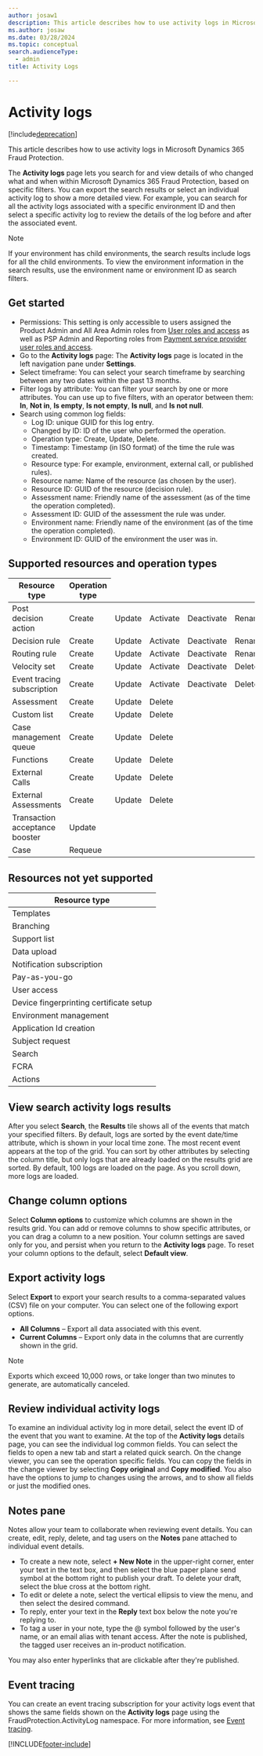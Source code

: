 ```yaml
---
author: josaw1
description: This article describes how to use activity logs in Microsoft Dynamics 365 Fraud Protection.
ms.author: josaw
ms.date: 03/28/2024
ms.topic: conceptual
search.audienceType:
  - admin
title: Activity Logs

---
```


# Activity logs

[!include[deprecation](includes/deprecation.md)]

This article describes how to use activity logs in Microsoft Dynamics 365 Fraud Protection.

The **Activity logs** page lets you search for and view details of who changed what and when within Microsoft Dynamics 365 Fraud Protection, based on specific filters. You can export the search results or select an individual activity log to show a more detailed view. For example, you can search for all the activity logs associated with a specific environment ID and then select a specific activity log to review the details of the log before and after the associated event.

> [!NOTE]
> If your environment has child environments, the search results include logs for all the child environments. To view the environment information in the search results, use the environment name or environment ID as search filters.

## Get started

- Permissions: This setting is only accessible to users assigned the Product Admin and All Area Admin roles from [User roles and access](user-roles-access.md) as well as PSP Admin and Reporting roles from [Payment service provider user roles and access](psp-user-roles.md).
- Go to the **Activity logs** page: The **Activity logs** page is located in the left navigation pane under **Settings**.
- Select timeframe: You can select your search timeframe by searching between any two dates within the past 13 months.
- Filter logs by attribute: You can filter your search by one or more attributes. You can use up to five filters, with an operator between them: **In**, **Not in**, **Is empty**, **Is not empty**, **Is null**, and **Is not null**.
- Search using common log fields:
    - Log ID: unique GUID for this log entry​.
    - Changed by ID: ID of the user who performed the operation.
    - Operation type: Create, Update, Delete​.
    - Timestamp: Timestamp (in ISO format) of the time the rule was created.
    - Resource type: For example, environment, external call, or published rules)​.
    - Resource name: Name of the resource (as chosen by the user).
    - Resource ID: GUID of the resource (decision rule).
    - Assessment name: Friendly name of the assessment (as of the time the operation completed).
    - Assessment ID: GUID of the assessment the rule was under.
    - Environment name: Friendly name of the environment (as of the time the operation completed).
    - Environment ID: GUID of the environment the user was in.

## Supported resources and operation types

<table>
    <thead>
        <tr>
          <th>Resource type</th>
          <th>Operation type</th>
        </tr>
    </thead>
    <tbody>
        <tr>
<td>Post decision action</td>
            <td>Create</td>
            <td>Update</td>
            <td>Activate</td>
           <td>Deactivate</td>
            <td>Rename</td>
          <td>Reorder</td>
            <td>Delete</td>
        </tr>
        <tr>
          <td>Decision rule</td>
            <td>Create</td>
            <td>Update</td>
            <td>Activate</td>
           <td>Deactivate</td>
            <td>Rename</td>
          <td>Reorder</td>
            <td>Delete</td>
        </tr>
        <tr>
            <td>Routing rule</td>
            <td>Create</td>
            <td>Update</td>
            <td>Activate</td>
           <td>Deactivate</td>
            <td>Rename</td>
          <td>Reorder</td>
            <td>Delete</td>
           </tr>
        <tr>
  <td>Velocity set</td>
            <td>Create</td>
            <td>Update</td>
            <td>Activate</td>
           <td>Deactivate</td>
            <td>Delete</td>
        </tr>
        <tr>
  <td>Event tracing subscription</td>
            <td>Create</td>
            <td>Update</td>
            <td>Activate</td>
           <td>Deactivate</td>
            <td>Delete</td>
        </tr>
        <tr>
          <td>Assessment</td>
            <td>Create</td>
            <td>Update</td>
            <td>Delete</td>
        </tr>
        <tr>
           <td>Custom list</td>
            <td>Create</td>
            <td>Update</td>
            <td>Delete</td>
        </tr>
        <tr>
           <td>Case management queue</td>
            <td>Create</td>
            <td>Update</td>
            <td>Delete</td>
        </tr>
        <tr>
          <td>Functions</td>
            <td>Create</td>
            <td>Update</td>
            <td>Delete</td>
        </tr>
        <tr>
          <td>External Calls</td>
            <td>Create</td>
            <td>Update</td>
            <td>Delete</td>
        </tr>
      <tr>
          <td>External Assessments</td>
            <td>Create</td>
            <td>Update</td>
            <td>Delete</td>
        </tr>
        <tr>
          <td>Transaction acceptance booster</td>
            <td>Update</td>
                 </tr>
        <tr>
           <td>Case</td>
            <td>Requeue</td>
                  </tr>
    </tbody>
</table>

## Resources not yet supported

<table>
    <thead>
        <tr>
          <th>Resource type</th>
        </tr>
    </thead>
    <tbody>
        <tr>
<td>Templates</td>
        </tr>
      <tr>
<td>Branching</td>
        </tr>
           <tr>
<td>Support list</td>
        </tr>
     <tr>
<td>Data upload</td>
        </tr>
      <tr>
<td>Notification subscription</td>
        </tr>
        <tr>
<td>Pay-as-you-go</td>
        </tr>
      <tr>
<td>User access</td>
        </tr>
           <tr>
<td>Device fingerprinting certificate setup</td>
        </tr>
     <tr>
<td>Environment management</td>
        </tr>
     <tr>
<td>Application Id creation</td>
        </tr>
      <tr>
<td>Subject request</td>
        </tr>
      <tr>
<td>Search</td>
        </tr>
      <tr>
<td>FCRA</td>
        </tr>
        <tr>
<td>Actions</td>
        </tr>
   </tbody>
</table>
      


## View search activity logs results

After you select **Search**, the **Results** tile shows all of the events that match your specified filters. By default, logs are sorted by the event date/time attribute, which is shown in your local time zone. The most recent event appears at the top of the grid. You can sort by other attributes by selecting the column title, but only logs that are already loaded on the results grid are sorted. By default, 100 logs are loaded on the page. As you scroll down, more logs are loaded.

## Change column options

Select **Column options** to customize which columns are shown in the results grid. You can add or remove columns to show specific attributes, or you can drag a column to a new position. Your column settings are saved only for you, and persist when you return to the **Activity logs** page. To reset your column options to the default, select **Default view**.

## Export activity logs

Select **Export** to export your search results to a comma-separated values (CSV) file on your computer. You can select one of the following export options.
- **All Columns** – Export all data associated with this event.
- **Current Columns** – Export only data in the columns that are currently shown in the grid.

> [!NOTE]
> Exports which exceed 10,000 rows, or take longer than two minutes to generate, are automatically canceled.

## Review individual activity logs

To examine an individual activity log in more detail, select the event ID of the event that you want to examine. At the top of the **Activity logs** details page, you can see the individual log common fields. You can select the fields to open a new tab and start a related quick search. On the change viewer, you can see the operation specific fields. You can copy the fields in the change viewer by selecting **Copy original** and **Copy modified**. You also have the options to jump to changes using the arrows, and to show all fields or just the modified ones.

## Notes pane

Notes allow your team to collaborate when reviewing event details. You can create, edit, reply, delete, and tag users on the **Notes** pane attached to individual event details.

- To create a new note, select **+ New Note** in the upper-right corner, enter your text in the text box, and then select the blue paper plane send symbol at the bottom right to publish your draft. To delete your draft, select the blue cross at the bottom right.
- To edit or delete a note, select the vertical ellipsis to view the menu, and then select the desired command.
- To reply, enter your text in the **Reply** text box below the note you're replying to.
- To tag a user in your note, type the @ symbol followed by the user's name, or an email alias with tenant access. After the note is published, the tagged user receives an in-product notification.
   
You may also enter hyperlinks that are clickable after they're published.

## Event tracing

You can create an event tracing subscription for your activity logs event that shows the same fields shown on the **Activity logs** page using the FraudProtection.ActivityLog namespace. For more information, see [Event tracing](event-tracing.md).

[!INCLUDE[footer-include](includes/footer-banner.md)]

